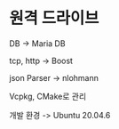# 원격 드라이브

DB -> Maria DB

tcp, http -> Boost

json Parser -> nlohmann

Vcpkg, CMake로 관리

개발 환경 -> Ubuntu 20.04.6
